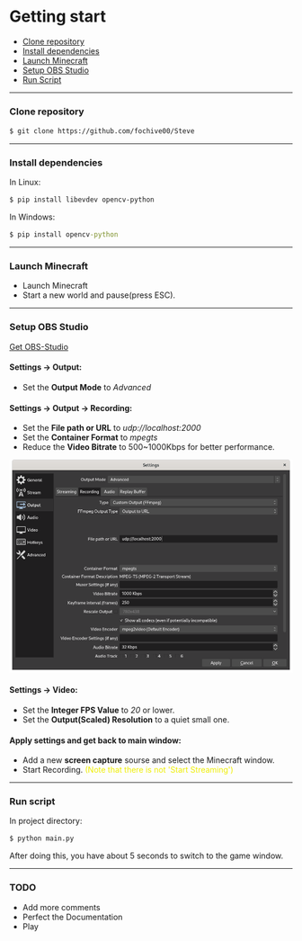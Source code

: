 # Getting start

 - [Clone repository](#clone-repository)
 - [Install dependencies](#install-dependencies)
 - [Launch Minecraft](#launch-minecraft)
 - [Setup OBS Studio](#setup-obs-studio)
 - [Run Script](#run-script)
***

### Clone repository
```sh
$ git clone https://github.com/fochive00/Steve
```
***

### Install dependencies
In Linux:
```sh
$ pip install libevdev opencv-python
```

In Windows:
```cmd
$ pip install opencv-python
```
***

### Launch Minecraft
 - Launch Minecraft
 - Start a new world and pause(press ESC).
***

### Setup OBS Studio

[Get OBS-Studio](https://obsproject.com/)

#### Settings -> Output:

 - Set the **Output Mode** to *Advanced*

#### Settings -> Output -> Recording:

 - Set the **File path or URL** to *udp://localhost:2000*
 - Set the **Container Format** to *mpegts*
 - Reduce the  **Video Bitrate** to 500~1000Kbps for better performance.

![demo1](https://github.com/fochive00/Steve/blob/main/imgs/obs-studio-recording-setting.png)

#### Settings -> Video:

 - Set the **Integer FPS Value** to *20* or lower.
 - Set the **Output(Scaled) Resolution** to a quiet small one.

#### Apply settings and get back to main window:
 - Add a new **screen capture** sourse and select the Minecraft window.
 - Start Recording.
<font color=#eeee00>(Note that there is not 'Start Streaming')
</font>

***
### Run script
In project directory:
```sh
$ python main.py
```

After doing this, you have about 5 seconds to switch to the game window.

***

### TODO
 - Add more comments
 - Perfect the Documentation
 - Play



